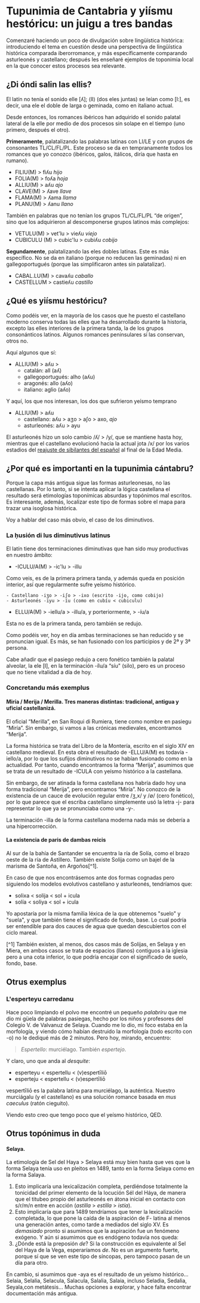# Tupunimia de Cantabria y yiísmu hestóricu: un juigu a tres bandas

Comenzaré haciendo un poco de divulgación sobre lingüística histórica: introduciendo el tema en cuestión desde una perspectiva de lingüística histórica comparada iberorromance, y más específicamente comparando asturleonés y castellano; después les enseñaré ejemplos de toponimia local en la que conocer estos procesos sea relevante.

## ¿Di óndi salin las ellis?

El latín no tenía el sonido elle [ʎ]; ⟨ll⟩ (dos eles juntas) se leían como [l:], es decir, una ele el doble de larga o geminada, como en italiano actual. 

Desde entonces, los romances ibéricos han adquirido el sonido palatal lateral de la elle por medio de dos procesos sin solape en el tiempo (uno primero, después el otro).

**Primeramente**, palatalizando las palabras latinas con LI/LE y con grupos de consonantes TL/CL/FL/PL. Este proceso se da en tempranamente todos los romances que yo conozco (ibéricos, galos, itálicos, diría que hasta en rumano).

- FILIU(M) > fiʎu *hijo*
- FOLIA(M) > foʎa *hoja*
- ALLIU(M) > aʎu *ajo*
- CLAVE(M) > ʎave  *llave*
- FLAMA(M) > ʎama *llama*
- PLANU(M) > ʎanu *llano*

También en palabras que no tenían los grupos TL/CL/FL/PL “de origen”, sino que los adquirieron al descomponerse grupos latinos más complejos:

- VETULU(M) > vet'lu > vieʎu *viejo*
- CUBICULU (M) > cubic'lu > cubiʎu *cobijo*

**Segundamente**, palatalizando las eles dobles latinas. Este es más específico. No se da en italiano (porque no reducen las geminadas) ni en gallegoportugués (porque las simplificaron antes sin palatalizar).

- CABAL.LU(M) > cavaʎu *caballo*
- CASTELLUM > castieʎu *castillo*


## ¿Qué es yiísmu hestóricu?

Como podéis ver, en la mayoría de los casos que he puesto el castellano moderno conserva todas las elles que ha desarrollado durante la historia, excepto las elles interiores de la primera tanda, la de los grupos consonánticos latinos.
Algunos romances peninsulares sí las conservan, otros no.

Aquí algunos que sí:

- ALLIU(M) > aʎu >
	- catalán: all (aʎ)
	- gallegoportugués: alho (aʎu)
	- aragonés: allo (aʎo)
	- italiano: aglio (aʎo)

Y aquí, los que nos interesan, los dos que sufrieron yeísmo temprano

- ALLIU(M) > aʎu
	- castellano: aʎu > aʒo > aʃo > axo, *ajo*
	- asturleonés: aʎu > ayu

El asturleonés hizo un solo cambio /ʎ/ > /y/, que se mantiene hasta hoy, mientras que el castellano evolucionó hacia la actual jota /x/ por los varios estadios del [reajuste de sibilantes del español](https://es.wikipedia.org/wiki/Reajuste_de_las_sibilantes_del_idioma_español) al final de la Edad Media.

## ¿Por qué es importanti en la tupunimia cántabru?
Porque la capa más antigua sigue las formas asturleonesas, no las castellanas. Por lo tanto, si se intenta aplicar la lógica castellana el resultado será etimologías toponímicas absurdas y  topónimos mal escritos. 
Es interesante, además, localizar este tipo de formas sobre el mapa para trazar una isoglosa histórica.

Voy a hablar del caso más obvio, el caso de los diminutivos.

### La ḥusión di lus diminutivus latinus
El latín tiene dos terminaciones diminutivas que han sido muy productivas en nuestro ámbito:

- -ICULU/A(M) > -ic'lu > -illu 

Como veis, es de la primera primera tanda, y además queda en posición interior, así que regularmente sufre yeísmo histórico.

	- Castellano -iʒo > -iʃo > -ixo (escrito -ijo, como cobijo)
	- Asturleonés -iyu > -íu (como en cubíu < cubiculu)

- ELLU/A(M) > -iellu/a > -illu/a, y porteriormente, > -íu/a 

Esta no es de la primera tanda, pero también se redujo. 

Como podéis ver, hoy en día ambas terminaciones se han reducido y se pronuncian igual. Es más, se han fusionado con los participios y de 2ª y 3ª persona. 

Cabe añadir que el pasiego redujo a cero fonético también la palatal alveolar, la ele [l], en la terminación -ílu/a “síu" (silo), pero es un proceso que no tiene vitalidad a día de hoy.

### Concretandu más exemplus

#### Miría / Merija / Merilla. Tres maneras distintas: tradicional, antigua y uficial castellanizá.

El oficial “Merilla”, en San Roqui di Rumiera, tiene como nombre en pasiegu “Miría”. Sin embargo, si vamos a las crónicas medievales, encontramos “Merija”. 

La forma histórica se trata del Libro de la Montería, escrito en el siglo XIV en castellano medieval. En esta obra el resultado de -ELLU/A(M) es todavía -iello/a, por lo que los sufijos diminutivos no se habían fusionado como en la actualidad. Por tanto, cuando encontramos la forma “Merija”, asumimos que se trata de un resultado de -ICULA con yeísmo histórico a la castellana. 

Sin embargo, de ser atinada la forma castellana nos habría dado hoy una forma tradicional “Merija”, pero encontramos “Miría”. 
No conozco de la existencia de un cauce de evolución regular entre /ʒ,x/ y /∅/ (cero fonético), por lo que parece que el escriba castellano simplemente usó la letra -j- para representar lo que ya se pronunciaba como una -y-.

La terminación -illa de la forma castellana moderna nada más se debería a una hipercorrección.

#### La existencia de paris de dambas reicis

Al sur de la bahía de Santander se encuentra la ría de Solía, como el brazo oeste de la ría de Astillero. También existe Solija como un bajel de la marisma de Santoña, en Argoños[^1].

En caso de que nos encontrásemos ante dos formas cognadas pero siguiendo los modelos evolutivos castellano y asturleonés, tendríamos que:

 - solixa < solija < sol + icula
 - solía < soliya < sol + icula

Yo apostaría por la misma familia léxica de la que obtenemos "suelo" y "suela", y que también tiene el significado de fondo, base. Lo cual podría ser entendible para dos cauces de agua que quedan descubiertos con el ciclo mareal. 

[^1] También existen, al menos, dos casos más de Solijas, en Selaya y en Miera, en ambos casos se trata de espacios (llanos) contiguos a la iglesia pero a una cota inferior, lo que podría encajar con el significado de suelo, fondo, base.

## Otrus exemplus
### L'esperteyu carredanu

Hace poco limpiando el polvo me encontré un pequeño *palabriru* que me dio mi güela de palabras pasiegas, hecho por los niños y profesores del Colegio V. de Valvanuz de Selaya. Cuando me lo dio, mi foco estaba en la morfología, y viendo cómo habían destruido la morfología (todo escrito con -o) no le dediqué más de 2 minutos. Pero hoy, mirando, encuentro: 

> *Espertello*: murciélago. También *espertejo*. 

Y claro, uno que anda al *desquite*:

- esperteyu < espertellu < (v)espertīliō
- esperteju < espertellu < (v)espertīliō

vespertīliō es la palabra latina para murciélago, la auténtica. Nuestro murciágalu (y el castellano) es una solución romance basada en *mus caeculus* (ratón cieguito).

Viendo esto creo que tengo poco que el yeísmo histórico, QED.  

## Otrus topónimus in duda
#### Selaya.
La etimología de Sel del Haya > Selaya está muy bien hasta que ves que la forma Selaya tenía uso en pleitos en 1489, tanto en la forma Selaya como en la forma Salaya. 
1. Esto implicaría una lexicalización completa, perdiéndose totalmente la tonicidad del primer elemento de la locución Sél del Háya, de manera que el titubeo propio del asturleonés en átona inicial en contacto con s/r/m/n entre en acción (*astilla* > *estilla* > *istía*).
2. Esto implicaría que para 1489 tendríamos que tener la lexicalización completada, lo que pone la caída de la aspiración de F- latina al menos una generación antes, como tarde a mediados del siglo XV. Es *demasiado* pronto si asumimos que la aspiración fue un fenómeno exógeno. Y aún si asumimos que es endógeno todavía nos queda:
3. ¿Dónde está la preposión *de*? Si la construcción es equivalente al Sel del Haya de la Vega, esperaríamos *de*. No es un argumento fuerte, porque sí que se ven este tipo de síncopas, pero tampoco pasan de un día para otro. 

En cambio, si asumimos que -aya es el resultado de un yeísmo histórico… Selaia, Selalia, Selacula, Salacula, Salalia, Salaia, incluso Seladia, Sedalia, Seyala,con metátesis... Muchas opciones a explorar, y hace falta encontrar documentación más antigua.


